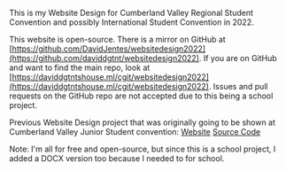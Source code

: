 This is my Website Design for Cumberland Valley Regional Student Convention and possibly International Student Convention in 2022.

This website is open-source. There is a mirror on GitHub at [https://github.com/DavidJentes/websitedesign2022](https://github.com/daviddgtnt/websitedesign2022). If you are on GitHub and want to find the main repo, look at [https://daviddgtntshouse.ml/cgit/websitedesign2022](https://daviddgtntshouse.ml/cgit/websitedesign2022). Issues and pull requests on the GitHub repo are not accepted due to this being a school project.

Previous Website Design project that was originally going to be shown at Cumberland Valley Junior Student convention:
[Website](https://daviddgtnt.github.io/school) [Source Code](https://github.com/daviddgtnt/school)

Note: I'm all for free and open-source, but since this is a school project, I added a DOCX version too because I needed to for school.